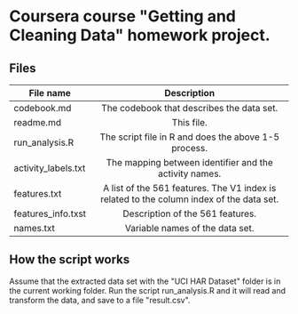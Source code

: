 # Coursera course "Getting and Cleaning Data" homework project. 

## Files

|File name              |  Description  |
|-----------------------|:-------------:|
|codebook.md            |  The codebook that describes the data set.            |
|readme.md              | This file.                                            |  
|run_analysis.R         |The script file in R and does the above 1-5 process.   |
|activity_labels.txt    |The mapping between identifier and the activity names. |
|features.txt           |A list of the 561 features. The V1 index is related to the column index of the data set.                           | 
|features_info.txst     | Description of the 561 features.                      | 
|names.txt              | Variable names of the data set. |

## How the script works 
Assume that the extracted data set with the "UCI HAR Dataset" folder is in the current working folder. Run the script 
run_analysis.R and it will read and transform the data, and save to a file "result.csv". 






 

